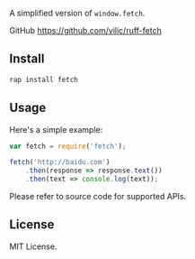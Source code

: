 A simplified version of `window.fetch`.

GitHub <https://github.com/vilic/ruff-fetch>

## Install

```sh
rap install fetch
```

## Usage

Here's a simple example:

```js
var fetch = require('fetch');

fetch('http://baidu.com')
    .then(response => response.text())
    .then(text => console.log(text));
```

Please refer to source code for supported APIs.

## License

MIT License.
